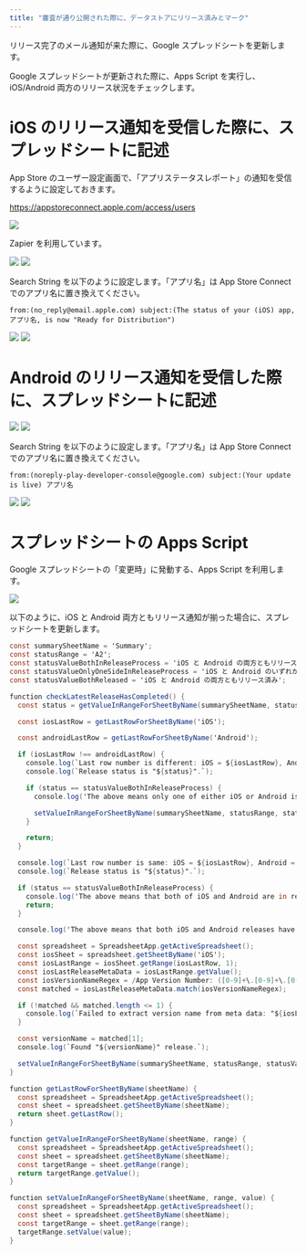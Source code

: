 ```yaml
---
title: "審査が通り公開された際に、データストアにリリース済みとマーク"
---
```


リリース完了のメール通知が来た際に、Google スプレッドシートを更新します。

Google スプレッドシートが更新された際に、Apps Script を実行し、iOS/Android 両方のリリース状況をチェックします。

# iOS のリリース通知を受信した際に、スプレッドシートに記述

App Store のユーザー設定画面で、「アプリステータスレポート」の通知を受信するように設定しておきます。

https://appstoreconnect.apple.com/access/users

![](/images/automated-regular-release-for-mobile/app-store-notification-settings.png)

Zapier を利用しています。

![](/images/automated-regular-release-for-mobile/zapier-ios-01.png)
![](/images/automated-regular-release-for-mobile/zapier-ios-02.png)

Search String を以下のように設定します。「アプリ名」は App Store Connect でのアプリ名に置き換えてください。

```plaintext:Search String
from:(no_reply@email.apple.com) subject:(The status of your (iOS) app, アプリ名, is now "Ready for Distribution")
```

![](/images/automated-regular-release-for-mobile/zapier-ios-03.png)
![](/images/automated-regular-release-for-mobile/zapier-ios-04.png)

# Android のリリース通知を受信した際に、スプレッドシートに記述

![](/images/automated-regular-release-for-mobile/zapier-android-01.png)
![](/images/automated-regular-release-for-mobile/zapier-android-02.png)

Search String を以下のように設定します。「アプリ名」は App Store Connect でのアプリ名に置き換えてください。

```plaintext:Search String
from:(noreply-play-developer-console@google.com) subject:(Your update is live) アプリ名
```

![](/images/automated-regular-release-for-mobile/zapier-android-03.png)
![](/images/automated-regular-release-for-mobile/zapier-android-04.png)

# スプレッドシートの Apps Script

Google スプレッドシートの「変更時」に発動する、Apps Script を利用します。

![](/images/automated-regular-release-for-mobile/spreadsheet-trigger.png)

以下のように、iOS と Android 両方ともリリース通知が揃った場合に、スプレッドシートを更新します。

```javascript:script.gs
const summarySheetName = 'Summary';
const statusRange = 'A2';
const statusValueBothInReleaseProcess = 'iOS と Android の両方ともリリース進行中';
const statusValueOnlyOneSideInReleaseProcess = 'iOS と Android のいずれかがリリース進行中';
const statusValueBothReleased = 'iOS と Android の両方ともリリース済み';

function checkLatestReleaseHasCompleted() {
  const status = getValueInRangeForSheetByName(summarySheetName, statusRange);

  const iosLastRow = getLastRowForSheetByName('iOS');

  const androidLastRow = getLastRowForSheetByName('Android');

  if (iosLastRow !== androidLastRow) {
    console.log(`Last row number is different: iOS = ${iosLastRow}, Android = ${androidLastRow}.`);
    console.log(`Release status is "${status}".`);

    if (status == statusValueBothInReleaseProcess) {
      console.log('The above means only one of either iOS or Android is in release process.');

      setValueInRangeForSheetByName(summarySheetName, statusRange, statusValueOnlyOneSideInReleaseProcess);
    }

    return;
  }

  console.log(`Last row number is same: iOS = ${iosLastRow}, Android = ${androidLastRow}.`);
  console.log(`Release status is "${status}".`);

  if (status == statusValueBothInReleaseProcess) {
    console.log('The above means that both of iOS and Android are in release process.');
    return;
  }

  console.log('The above means that both iOS and Android releases have been completed.');

  const spreadsheet = SpreadsheetApp.getActiveSpreadsheet();
  const iosSheet = spreadsheet.getSheetByName('iOS');
  const iosLastRange = iosSheet.getRange(iosLastRow, 1);
  const iosLastReleaseMetaData = iosLastRange.getValue();
  const iosVersionNameRegex = /App Version Number: ([0-9]+\.[0-9]+\.[0-9]+)/;
  const matched = iosLastReleaseMetaData.match(iosVersionNameRegex);

  if (!matched && matched.length <= 1) {
    console.log(`Failed to extract version name from meta data: "${iosLastReleaseMetaData}".`);
  }

  const versionName = matched[1];
  console.log(`Found "${versionName}" release.`);

  setValueInRangeForSheetByName(summarySheetName, statusRange, statusValueBothReleased);
}

function getLastRowForSheetByName(sheetName) {
  const spreadsheet = SpreadsheetApp.getActiveSpreadsheet();
  const sheet = spreadsheet.getSheetByName(sheetName);
  return sheet.getLastRow();
}

function getValueInRangeForSheetByName(sheetName, range) {
  const spreadsheet = SpreadsheetApp.getActiveSpreadsheet();
  const sheet = spreadsheet.getSheetByName(sheetName);
  const targetRange = sheet.getRange(range);
  return targetRange.getValue();
}

function setValueInRangeForSheetByName(sheetName, range, value) {
  const spreadsheet = SpreadsheetApp.getActiveSpreadsheet();
  const sheet = spreadsheet.getSheetByName(sheetName);
  const targetRange = sheet.getRange(range);
  targetRange.setValue(value);
}
```
